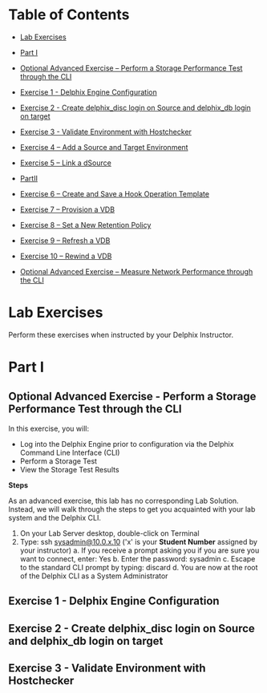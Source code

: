 Table of Contents
=================

* [Lab Exercises](#lab-exercises)

* [Part I](#part-i)

* [Optional Advanced Exercise – Perform a Storage Performance Test through the CLI](#Optional-Advanced-Exercise-Perform-a-Storage-Performance-Test-through-the-CLI)

* [Exercise 1 - Delphix Engine Configuration](#Exercise-1-Delphix-Engine-Configuration)

* [Exercise 2 - Create delphix_disc login on Source and delphix_db login on target](#Exercise-2-Create-delphix_disc-login-on-Source-and-delphix_db-login-on-target)

* [Exercise 3 - Validate Environment with Hostchecker](#Exercise-3-Validate-Environment-with-Hostchecker)

* [Exercise 4 – Add a Source and Target Environment](#Exercise-4-Add-a-Source-and-Target-Environment)

* [Exercise 5 – Link a dSource](#Exercise-5-Link-a-dSource)

* [PartII](#part-ii)

* [Exercise 6 – Create and Save a Hook Operation Template](#Exercise-6-Create-and-Save-a-Hook-Operation-Template)

* [Exercise 7 – Provision a VDB](#Exercise-7-Provision-a-VDB)

* [Exercise 8 – Set a New Retention Policy](#Exercise-8-Set-a-New-Retention-Policy)

* [Exercise 9 – Refresh a VDB](#Exercise-9-Refresh-a-VDB)

* [Exercise 10 – Rewind a VDB](#Exercise-10-Rewind-a-VDB)

* [Optional Advanced Exercise – Measure Network Performance through the CLI](#Optional-Advanced-Exercise-Measure-Network-Performance-through-the-CLI)

Lab Exercises
=============

Perform these exercises when instructed by your Delphix Instructor.

Part I
======
Optional Advanced Exercise - Perform a Storage Performance Test through the CLI
-------------------------------------------------------------------------------

In this exercise, you will:
-  Log into the Delphix Engine prior to configuration via the Delphix Command Line Interface (CLI)
-  Perform a Storage Test
-  View the Storage Test Results

**Steps**

As an advanced exercise, this lab has no corresponding Lab Solution. Instead, we will walk through the steps to get you acquainted with your lab system and the Delphix CLI.

1.  On your Lab Server desktop, double-click on Terminal
2.  Type: ssh <sysadmin@10.0.x.10> ('x' is your **Student Number** assigned by your instructor)
    a.  If you receive a prompt asking you if you are sure you want to connect, enter: Yes
    b.  Enter the password: sysadmin
    c.  Escape to the standard CLI prompt by typing: discard
    d.  You are now at the root of the Delphix CLI as a System Administrator

Exercise 1 - Delphix Engine Configuration
-----------------------------------------

Exercise 2 - Create delphix_disc login on Source and delphix_db login on target
-------------------------------------------------------------------------------

Exercise 3 - Validate Environment with Hostchecker
--------------------------------------------------
